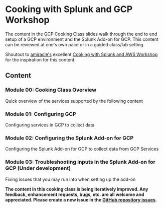 # Cooking with Splunk and GCP Workshop
The content in the GCP Cooking Class slides walk through the end to end setup of a GCP environment and the Splunk Add-on for GCP. This content can be reviewed at one's own pace or in a guided class/lab setting.

Shoutout to [amiracle's](https://github.com/amiracle) excellent [Cooking with Splunk and AWS Workshop](https://github.com/amiracle/cooking_with_Splunk_and_AWS) for the inspiration for this content.

## Content

### Module 00: Cooking Class Overview
Quick overview of the services supported by the following content

### Module 01: Configuring GCP
Configuring services in GCP to collect data

### Module 02: Configuring the Splunk Add-on for GCP
Configuring the Splunk Add-on for GCP to collect data from GCP Services

### Module 03: Troubleshooting inputs in the Splunk Add-on for GCP (Under development)
Fixing issues that you may run into when setting up the add-on

**The content in this cooking class is being iteratively improved. Any feedback, enhancement requests, bugs, etc. are all welcome and appreciated. Please create a new issue in the [GitHub repository issues](https://github.com/nstonesplunk/cooking_with_Splunk_and_GCP/issues.).**
